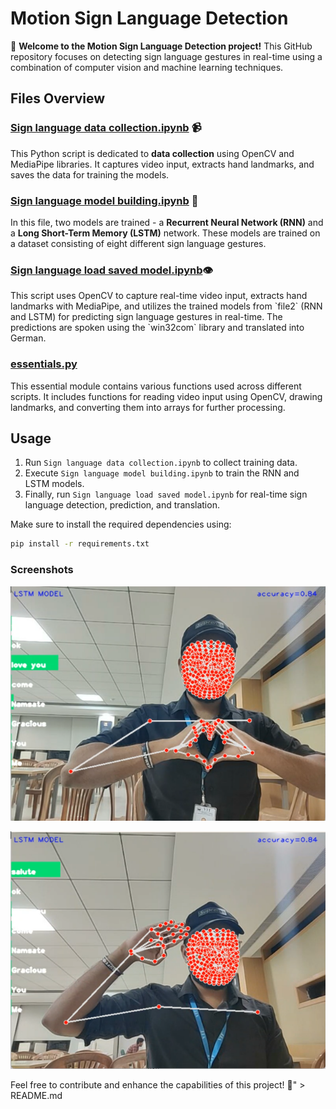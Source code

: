 # Motion Sign Language Detection

🤖 **Welcome to the Motion Sign Language Detection project!** This GitHub repository focuses on detecting sign language gestures in real-time using a combination of computer vision and machine learning techniques.

## Files Overview

### [Sign language data collection.ipynb](https://github.com/Satyajeet-code/Machine-learning/blob/main/Voice%20enabled%20motion%20sign%20lnguage%20detection/Sign%20language%20data%20collection.ipynb) 📹
This Python script is dedicated to **data collection** using OpenCV and MediaPipe libraries. It captures video input, extracts hand landmarks, and saves the data for training the models.

### [Sign language model building.ipynb](https://github.com/Satyajeet-code/Machine-learning/blob/main/Voice%20enabled%20motion%20sign%20lnguage%20detection/Sign%20language%20model%20building.ipynb) 🧠
In this file, two models are trained - a **Recurrent Neural Network (RNN)** and a **Long Short-Term Memory (LSTM)** network. These models are trained on a dataset consisting of eight different sign language gestures.

### [Sign language load saved model.ipynb](https://github.com/Satyajeet-code/Machine-learning/blob/main/Voice%20enabled%20motion%20sign%20lnguage%20detection/Sign%20language%20load%20saved%20model.ipynb)👁️
This script uses OpenCV to capture real-time video input, extracts hand landmarks with MediaPipe, and utilizes the trained models from \`file2\` (RNN and LSTM) for predicting sign language gestures in real-time. The predictions are spoken using the \`win32com\` library and translated into German.

### [essentials.py](essentials.py)
This essential module contains various functions used across different scripts. It includes functions for reading video input using OpenCV, drawing landmarks, and converting them into arrays for further processing.

## Usage
1. Run `Sign language data collection.ipynb` to collect training data.
2. Execute `Sign language model building.ipynb` to train the RNN and LSTM models.
3. Finally, run `Sign language load saved model.ipynb` for real-time sign language detection, prediction, and translation.

Make sure to install the required dependencies using:

```bash
pip install -r requirements.txt
```
### Screenshots

![Screenshots](https://github.com/Satyajeet-code/Machine-learning/blob/main/Voice%20enabled%20motion%20sign%20lnguage%20detection/love%20you.png)

![Screenshots](https://github.com/Satyajeet-code/Machine-learning/blob/main/Voice%20enabled%20motion%20sign%20lnguage%20detection/Screenshot%202024-03-11%20192202.png)

Feel free to contribute and enhance the capabilities of this project! 🚀" > README.md

